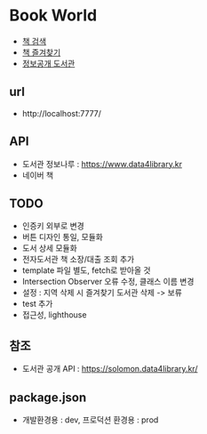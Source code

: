 # Book World

-   [책 검색](./src/html/search.html)
-   [책 즐겨찾기](./src/html/favorite.html)
-   [정보공개 도서관](./src/html/library.html)

## url

-   http://localhost:7777/

## API

-   도서관 정보나루 : https://www.data4library.kr
-   네이버 책

## TODO

-   인증키 외부로 변경
-   버튼 디자인 통일, 모듈화
-   도서 상세 모듈화
-   전자도서관 책 소장/대출 조회 추가
-   template 파일 별도, fetch로 받아올 것
-   Intersection Observer 오류 수정, 클래스 이름 변경
-   설정 : 지역 삭제 시 즐겨찾기 도서관 삭제 -> 보류
-   test 추가
-   접근성, lighthouse

## 참조

-   도서관 공개 API : https://solomon.data4library.kr/

## package.json

-   개발환경용 : dev, 프로덕션 환경용 : prod
